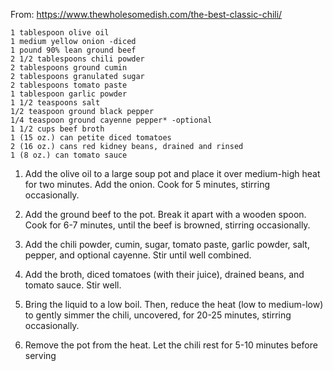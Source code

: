 From: https://www.thewholesomedish.com/the-best-classic-chili/

    1 tablespoon olive oil
    1 medium yellow onion -diced
    1 pound 90% lean ground beef
    2 1/2 tablespoons chili powder
    2 tablespoons ground cumin
    2 tablespoons granulated sugar
    2 tablespoons tomato paste
    1 tablespoon garlic powder
    1 1/2 teaspoons salt
    1/2 teaspoon ground black pepper
    1/4 teaspoon ground cayenne pepper* -optional
    1 1/2 cups beef broth
    1 (15 oz.) can petite diced tomatoes
    2 (16 oz.) cans red kidney beans, drained and rinsed
    1 (8 oz.) can tomato sauce
    
1. Add the olive oil to a large soup pot and place it over medium-high heat for two minutes. Add the onion. Cook for 5 minutes, stirring occasionally.

2. Add the ground beef to the pot. Break it apart with a wooden spoon. Cook for 6-7 minutes, until the beef is browned, stirring occasionally.

3. Add the chili powder, cumin, sugar, tomato paste, garlic powder, salt, pepper, and optional cayenne. Stir until well combined.

4. Add the broth, diced tomatoes (with their juice), drained beans, and tomato sauce. Stir well.

5. Bring the liquid to a low boil. Then, reduce the heat (low to medium-low) to gently simmer the chili, uncovered, for 20-25 minutes, stirring occasionally.

6. Remove the pot from the heat. Let the chili rest for 5-10 minutes before serving
